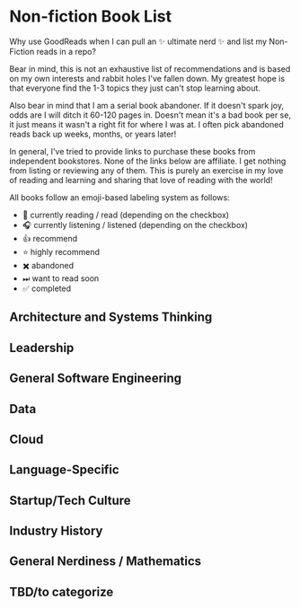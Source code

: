 # Non-fiction Book List

Why use GoodReads when I can pull an ✨ ultimate nerd ✨ and list my Non-Fiction reads in a repo?

Bear in mind, this is not an exhaustive list of recommendations and is based on my own interests and rabbit holes I've fallen down.  My greatest hope is that everyone find the 1-3 topics they just can't stop learning about.  

Also bear in mind that I am a serial book abandoner.  If it doesn't spark joy, odds are I will ditch it 60-120 pages in.  Doesn't mean it's a bad book per se, it just means it wasn't a right fit for where I was at.  I often pick abandoned reads back up weeks, months, or years later!

In general, I've tried to provide links to purchase these books from independent bookstores.  None of the links below are affiliate.  I get nothing from listing or reviewing any of them.  This is purely an exercise in my love of reading and learning and sharing that love of reading with the world!

All books follow an emoji-based labeling system as follows:
- 📖 currently reading / read (depending on the checkbox)
- 🎧️ currently listening / listened (depending on the checkbox)
- 👍️ recommend
- ⭐️ highly recommend
- ✖️ abandoned
- ⏭ want to read soon
- ✅ completed

## Architecture and Systems Thinking

## Leadership

## General Software Engineering

## Data

## Cloud

## Language-Specific

## Startup/Tech Culture

## Industry History

## General Nerdiness / Mathematics

## TBD/to categorize
